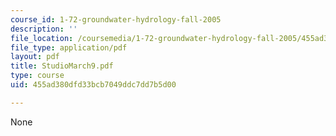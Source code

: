 ```yaml
---
course_id: 1-72-groundwater-hydrology-fall-2005
description: ''
file_location: /coursemedia/1-72-groundwater-hydrology-fall-2005/455ad380dfd33bcb7049ddc7dd7b5d00_StudioMarch9.pdf
file_type: application/pdf
layout: pdf
title: StudioMarch9.pdf
type: course
uid: 455ad380dfd33bcb7049ddc7dd7b5d00

---
```

None